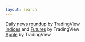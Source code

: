 ```yaml
---
layout: search
---
```

<!-- TradingView Widget BEGIN -->
<div class="tradingview-widget-container">
  <div class="tradingview-widget-container__widget"></div>
  <div class="tradingview-widget-copyright"><a href="https://www.tradingview.com/key-events/" rel="noopener" target="_blank"><span class="blue-text">Daily news roundup</span></a> by TradingView</div>
  <script type="text/javascript" src="https://s3.tradingview.com/external-embedding/embed-widget-timeline.js" async>
  {
  "feedMode": "all_symbols",
  "colorTheme": "dark",
  "isTransparent": false,
  "displayMode": "adaptive",
  "width": "1000",
  "height": "400",
  "locale": "en"
}
  </script>
</div>
<!-- TradingView Widget END -->
<!-- TradingView Widget BEGIN -->
<div class="tradingview-widget-container">
  <div class="tradingview-widget-container__widget"></div>
  <div class="tradingview-widget-copyright"><a href="https://www.tradingview.com/markets/indices/" rel="noopener" target="_blank"><span class="blue-text">Indices</span></a> <span class="blue-text">and</span> <a href="https://www.tradingview.com/markets/futures/" rel="noopener" target="_blank"><span class="blue-text">Futures</span></a> by TradingView</div>
  <script type="text/javascript" src="https://s3.tradingview.com/external-embedding/embed-widget-market-quotes.js" async>
  {
  "width": 770,
  "height": "500",
  "symbolsGroups": [
    {
      "name": "Indices",
      "originalName": "Indices",
      "symbols": [
        {
          "name": "FOREXCOM:SPXUSD",
          "displayName": "S&P 500"
        },
        {
          "name": "FOREXCOM:NSXUSD",
          "displayName": "Nasdaq 100"
        },
        {
          "name": "FOREXCOM:DJI",
          "displayName": "Dow 30"
        },
        {
          "name": "FOREXCOM:US2000",
          "displayName": "Russell 2000"
        },
        {
          "name": "SSE:000300",
          "displayName": "CSI 300"
        },
        {
          "name": "HSI:HSI",
          "displayName": "Hang Seng Index"
        },
        {
          "name": "FOREXCOM:EU50",
          "displayName": "EU 50"
        }
      ]
    },
    {
      "name": "Futures",
      "originalName": "Futures",
      "symbols": [
        {
          "name": "COMEX:GC1!",
          "displayName": "Gold"
        },
        {
          "name": "NYMEX:CL1!",
          "displayName": "Crude Oil"
        }
      ]
    }
  ],
  "showSymbolLogo": true,
  "colorTheme": "dark",
  "isTransparent": false,
  "locale": "en"
}
  </script>
</div>
<!-- TradingView Widget END -->

<!-- TradingView Widget BEGIN -->
<div class="tradingview-widget-container">
  <div id="tradingview_90856"></div>
  <div class="tradingview-widget-copyright"><a href="https://www.tradingview.com/symbols/AAPL/" rel="noopener" target="_blank"><span class="blue-text">Apple</span></a> by TradingView</div>
  <script type="text/javascript" src="https://s3.tradingview.com/tv.js"></script>
  <script type="text/javascript">
  new TradingView.MediumWidget(
  {
  "symbols": [
    [
      "Apple",
      "AAPL"
    ],
    [
      "Microsoft",
      "MSFT"
    ],
    [
      "Alphabet",
      "NASDAQ:GOOG|12M"
    ],
    [
      "Amazon",
      "NASDAQ:AMZN|12M"
    ],
    [
      "Tesla",
      "NASDAQ:TSLA|12M"
    ],
    [
      "Meta",
      "NASDAQ:FB|12M"
    ],
    [
      "Nvidia",
      "NASDAQ:NVDA|12M"
    ],
    [
      "Disney",
      "NYSE:DIS|12M"
    ],
    [
      "Costco",
      "NASDAQ:COST|12M"
    ],
    [
      "Netflix",
      "NASDAQ:NFLX|12M"
    ],
    [
      "Visa",
      "NYSE:V|12M"
    ],
    [
      "KKR",
      "NYSE:KKR|12M"
    ],
    [
      "Pfizer",
      "NYSE:PFE|12M"
    ],
    [
      "JP Morgan",
      "NYSE:JPM|12M"
    ],
    [
      "P&G",
      "NYSE:PG|12M"
    ]
  ],
  "chartOnly": false,
  "width": 1000,
  "height": 400,
  "locale": "en",
  "colorTheme": "dark",
  "gridLineColor": "rgba(240, 243, 250, 0)",
  "fontColor": "#787B86",
  "isTransparent": false,
  "autosize": false,
  "showFloatingTooltip": true,
  "showVolume": false,
  "scalePosition": "no",
  "scaleMode": "Normal",
  "fontFamily": "Trebuchet MS, sans-serif",
  "noTimeScale": false,
  "chartType": "area",
  "lineColor": "#2962FF",
  "bottomColor": "rgba(41, 98, 255, 0)",
  "topColor": "rgba(41, 98, 255, 0.3)",
  "container_id": "tradingview_90856"
}
  );
  </script>
</div>
<!-- TradingView Widget END -->

<script type="text/javascript" src="https://files.coinmarketcap.com/static/widget/coinPriceBlock.js"></script><div id="coinmarketcap-widget-coin-price-block" coins="1,1027,74,5994,7083" currency="USD" theme="dark" transparent="false" show-symbol-logo="true"></div>

